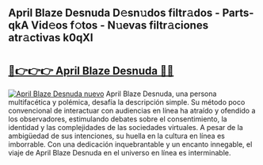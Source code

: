 ## April Blaze Desnuda D𝚎sn𝚞dos filtr𝚊dos - Parts-qkA Vid𝚎os f𝚘tos - N𝚞evas filtr𝚊ciones atr𝚊ctivas k0qXI

# <h2><a href="http://mb9bzx.tromn.icu/?c=April+Blaze+Desnuda">🔗👉👉👉 April Blaze Desnuda 🔗🔗</a></h2>

[![April Blaze Desnuda nuevo](https://i.imgur.com/pEAQMta.gif)](http://mb9bzx.tromn.icu/?c=April+Blaze+Desnuda)
April Blaze Desnuda, una persona multifacética y polémica, desafía la descripción simple. Su método poco convencional de interactuar con audiencias en línea ha atraído y ofendido a los observadores, estimulando debates sobre el consentimiento, la identidad y las complejidades de las sociedades virtuales. A pesar de la ambigüedad de sus intenciones, su huella en la cultura en línea es imborrable. Con una dedicación inquebrantable y un encanto innegable, el viaje de April Blaze Desnuda en el universo en línea es interminable.
